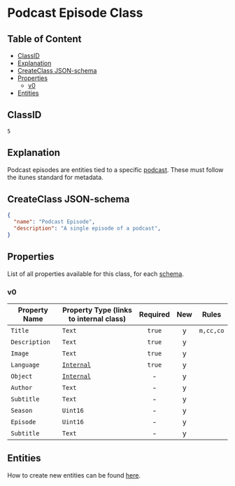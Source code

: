 Podcast Episode Class
=====================

Table of Content
----------------
<!-- TOC START min:1 max:3 link:true asterisk:false update:true -->
  - [ClassID](#classid)
  - [Explanation](#explanation)
  - [CreateClass JSON-schema](#createclass-json-schema)
  - [Properties](#properties)
    - [v0](#v0)
  - [Entities](#entities)
<!-- TOC END -->

## ClassID
`5`

## Explanation
Podcast episodes are entities tied to a specific [podcast](#podcast). These must follow the itunes standard for metadata.

## CreateClass JSON-schema
```json
{
  "name": "Podcast Episode",
  "description": "A single episode of a podcast",
}
```

## Properties
List of all properties available for this class, for each [schema](/schemas/podcast/podcast-episode.md).

### v0

|     Property Name       | Property Type (links to internal class)          |Required|New|  Rules   |
|-------------------------|--------------------------------------------------|:------:|:-:|----------|
|`Title`                  |`Text`                                            | `true` | y |`m,cc,co` |
|`Description`            |`Text`                                            | `true` | y |          |
|`Image`                  |`Text`                                            | `true` | y |          |
|`Language`               |[`Internal`](../general/language.md)              | `true` | y |          |
|`Object`                 |[`Internal`](../general/data-directory-object.md) |   -    | y |          |
|`Author`                 |`Text`                                            |   -    | y |          |
|`Subtitle`               |`Text`                                            |   -    | y |          |
|`Season`                 |`Uint16`                                          |   -    | y |          |
|`Episode`                |`Uint16`                                          |   -    | y |          |
|`Subtitle`               |`Text`                                            |   -    | y |          |

## Entities

How to create new entities can be found [here](/entities/podcast/podcast-episode.md).
